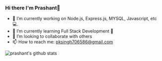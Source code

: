 ### Hi there I'm Prashant👋



- 🔭 I’m currently working on  Node.js, Express.js, MYSQL, Javascript, etc 💻.
- 🌱 I’m currently learning Full Stack Development 🚀
- 👯 I’m looking to collaborate with others 
- 📫 How to reach me: pksingh706586@gmail.com




![prashant's github stats](https://github-readme-stats.vercel.app/api?username=pksingh128&show_icons=true&title_color=fff&icon_color=79ff97&text_color=9f9f9f&bg_color=151515)
